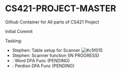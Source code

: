 # CS421-PROJECT-MASTER
Github Container for All parts of CS421 Project

Initial Commit

Tasking:

- Stephen: Table setup for Scanner ![#c5f015](DONE)
- Stephen: Scanner function (IN PROGRESS)
- **<NAME>** : Word DFA Func (PENDING)
- **<NAME>** : Perdion DFA Func (PENDING)